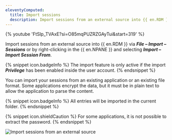 ```yaml
---
eleventyComputed:
  title: Import sessions
  description: Import sessions from an external source into {{ en.RDM }} via File – Import – Sessions or by right-clicking in the {{ en.NPANE }} and selecting Import – Import Session From.
---
```

{% youtube 'FtSlp_TVAxE?si=O85mqPUZRZGAyTui&amp;start=319' %}

Import sessions from an external source into {{ en.RDM }} via ***File – Import – Sessions*** or by right-clicking in the {{ en.NPANE }} and selecting ***Import – Import Session From***.

{% snippet icon.badgeInfo %}
The import feature is only active if the import ***Privilege*** has been enabled inside the user account.
{% endsnippet %}

You can import your sessions from an existing application or an existing file format. Some applications encrypt the data, but it must be in plain text to allow the application to parse the content.

{% snippet icon.badgeInfo %}
All entries will be imported in the current folder.
{% endsnippet %}

{% snippet icon.shieldCaution %}
For some applications, it is not possible to extract the password.
{% endsnippet %}

![Import sessions from an external source](https://cdnweb.devolutions.net/docs/en/rdm/windows/clip10036.png)
